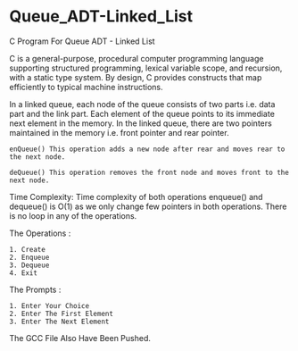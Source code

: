 # Queue_ADT-Linked_List
C Program For Queue ADT - Linked List

C is a general-purpose, procedural computer programming language supporting structured programming, lexical variable scope, and recursion, with a static type system. By design, C provides constructs that map efficiently to typical machine instructions.

In a linked queue, each node of the queue consists of two parts i.e. data part and the link part. Each element of the queue points to its immediate next element in the memory. In the linked queue, there are two pointers maintained in the memory i.e. front pointer and rear pointer.

    enQueue() This operation adds a new node after rear and moves rear to the next node.

    deQueue() This operation removes the front node and moves front to the next node.
    
Time Complexity: Time complexity of both operations enqueue() and dequeue() is O(1) as we only change few pointers in both operations. There is no loop in any of the operations.

The Operations :

    1. Create
    2. Enqueue
    3. Dequeue
    4. Exit

The Prompts :
    
    1. Enter Your Choice
    2. Enter The First Element
    3. Enter The Next Element

The GCC File Also Have Been Pushed.
